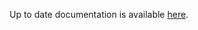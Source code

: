 <!-- DO NOT EDIT THIS FILE MANUALLY  -->
<!-- Please read the https://github.com/linuxserver/docker-webtop/blob/debian-openbox/.github/CONTRIBUTING.md -->

Up to date documentation is available [here](https://github.com/linuxserver/docker-webtop/blob/master/README.md).
